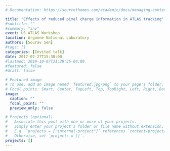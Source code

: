 ```yaml
---
# Documentation: https://sourcethemes.com/academic/docs/managing-content/

title: "Effects of reduced pixel charge information in ATLAS tracking"
#subtitle: ""
#summary: "inv"
event: US ATLAS Workshop
location: Argonne National Laboratory
authors: [Sourav Sen]
#tags: []
categories: [Invited talk]
date: 2017-07-27T15:30:00
#lastmod: 2019-10-07T21:28:35-04:00
#featured: false
#draft: false

# Featured image
# To use, add an image named `featured.jpg/png` to your page's folder.
# Focal points: Smart, Center, TopLeft, Top, TopRight, Left, Right, BottomLeft, Bottom, BottomRight.
image:
  caption: ""
  focal_point: ""
  preview_only: false

# Projects (optional).
#   Associate this post with one or more of your projects.
#   Simply enter your project's folder or file name without extension.
#   E.g. `projects = ["internal-project"]` references `content/project/deep-learning/index.md`.
#   Otherwise, set `projects = []`.
projects: []
---
```


